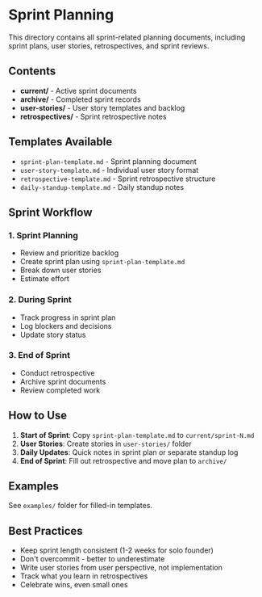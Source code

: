 # Sprint Planning

This directory contains all sprint-related planning documents, including sprint plans, user stories, retrospectives, and sprint reviews.

## Contents

- **current/** - Active sprint documents
- **archive/** - Completed sprint records
- **user-stories/** - User story templates and backlog
- **retrospectives/** - Sprint retrospective notes

## Templates Available

- `sprint-plan-template.md` - Sprint planning document
- `user-story-template.md` - Individual user story format
- `retrospective-template.md` - Sprint retrospective structure
- `daily-standup-template.md` - Daily standup notes

## Sprint Workflow

### 1. Sprint Planning
- Review and prioritize backlog
- Create sprint plan using `sprint-plan-template.md`
- Break down user stories
- Estimate effort

### 2. During Sprint
- Track progress in sprint plan
- Log blockers and decisions
- Update story status

### 3. End of Sprint
- Conduct retrospective
- Archive sprint documents
- Review completed work

## How to Use

1. **Start of Sprint**: Copy `sprint-plan-template.md` to `current/sprint-N.md`
2. **User Stories**: Create stories in `user-stories/` folder
3. **Daily Updates**: Quick notes in sprint plan or separate standup log
4. **End of Sprint**: Fill out retrospective and move plan to `archive/`

## Examples

See `examples/` folder for filled-in templates.

## Best Practices

- Keep sprint length consistent (1-2 weeks for solo founder)
- Don't overcommit - better to underestimate
- Write user stories from user perspective, not implementation
- Track what you learn in retrospectives
- Celebrate wins, even small ones
